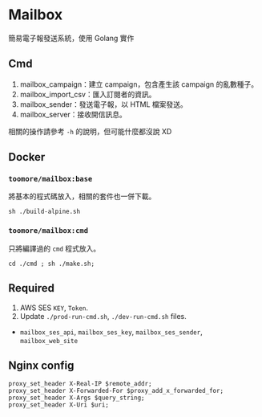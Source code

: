 Mailbox
========
簡易電子報發送系統，使用 Golang 實作

Cmd
----
1. mailbox_campaign：建立 campaign，包含產生該 campaign 的亂數種子。
2. mailbox_import_csv：匯入訂閱者的資訊。
3. mailbox_sender：發送電子報，以 HTML 檔案發送。
4. mailbox_server：接收開信訊息。

相關的操作請參考 `-h` 的說明，但可能什麼都沒說 XD

Docker
-------
### `toomore/mailbox:base`
將基本的程式碼放入，相關的套件也一併下載。

    sh ./build-alpine.sh

### `toomore/mailbox:cmd`
只將編譯過的 `cmd` 程式放入。

    cd ./cmd ; sh ./make.sh;

Required
---------
1. AWS SES `KEY`, `Token`.
2. Update `./prod-run-cmd.sh`, `./dev-run-cmd.sh` files.
  * `mailbox_ses_api`, `mailbox_ses_key`, `mailbox_ses_sender`, `mailbox_web_site`

Nginx config
-------------
    proxy_set_header X-Real-IP $remote_addr;
    proxy_set_header X-Forwarded-For $proxy_add_x_forwarded_for;
    proxy_set_header X-Args $query_string;
    proxy_set_header X-Uri $uri;
